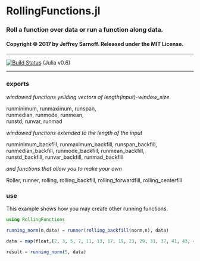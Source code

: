 # RollingFunctions.jl

### Roll a function over data or run a function along data.

#### Copyright © 2017 by Jeffrey Sarnoff.  Released under the MIT License.

-----

[![Build Status](https://travis-ci.org/JeffreySarnoff/RollingFunctions.jl.svg?branch=master)](https://travis-ci.org/JeffreySarnoff/RollingFunctions.jl)   (Julia v0.6)

-----

### exports

*windowed functions yeilding vectors of length(input)-window_size* 

runminimum, runmaximum, runspan,     
runmedian, runmode, runmean,     
runstd, runvar, runmad    

*windowed functions extended to the length of the input*

runminimum_backfill, runmaximum_backfill, runspan_backfill,     
runmedian_backfill, runmode_backfill, runmean_backfill,     
runstd_backfill, runvar_backfill, runmad_backfill

*and functions that allow you to make your own*    

Roller, runner, rolling, rolling_backfill, rolling_forwardfill, rolling_centerfill

### use

This example shows how you may create other running functions.

```julia
using RollingFunctions

running_norm(n,data) = runner(rolling_backfill(norm,n), data)

data = map(float,[2, 3, 5, 7, 11, 13, 17, 19, 23, 29, 31, 37, 41, 43, 47]);

result = running_norm(5, data)
```


